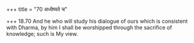 +++
title = "70 अध्येष्यते च"

+++
18.70 And he who will study his dialogue of ours which is consistent
with Dharma, by him I shall be worshipped through the sacrifice of
knowledge; such is My view.
